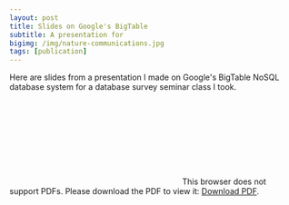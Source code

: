 ```yaml
---
layout: post
title: Slides on Google's BigTable
subtitle: A presentation for 
bigimg: /img/nature-communications.jpg
tags: [publication]
---
```


Here are slides from a presentation I made on Google's BigTable NoSQL database system for a database survey seminar class I took. 

<object data="http://michael-ford.co/files/BigTable.pdf" type="application/pdf" width="700px" height="700px">
    <embed src="http://michael-ford.co/files/BigTable.pdf">
        This browser does not support PDFs. Please download the PDF to view it: <a href="http://michael-ford.co/files/BigTable.pdf">Download PDF</a>.</p>
    </embed>
</object>